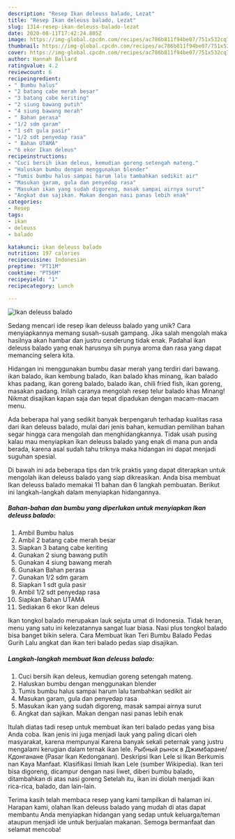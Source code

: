 ```yaml
---
description: "Resep Ikan deleuss balado, Lezat"
title: "Resep Ikan deleuss balado, Lezat"
slug: 1314-resep-ikan-deleuss-balado-lezat
date: 2020-08-11T17:42:24.805Z
image: https://img-global.cpcdn.com/recipes/ac786b811f94be07/751x532cq70/ikan-deleuss-balado-foto-resep-utama.jpg
thumbnail: https://img-global.cpcdn.com/recipes/ac786b811f94be07/751x532cq70/ikan-deleuss-balado-foto-resep-utama.jpg
cover: https://img-global.cpcdn.com/recipes/ac786b811f94be07/751x532cq70/ikan-deleuss-balado-foto-resep-utama.jpg
author: Hannah Ballard
ratingvalue: 4.2
reviewcount: 6
recipeingredient:
- " Bumbu halus"
- "2 batang cabe merah besar"
- "3 batang cabe keriting"
- "2 siung bawang putih"
- "4 siung bawang merah"
- " Bahan perasa"
- "1/2 sdm garam"
- "1 sdt gula pasir"
- "1/2 sdt penyedap rasa"
- " Bahan UTAMA"
- "6 ekor Ikan deleus"
recipeinstructions:
- "Cuci bersih ikan deleus, kemudian goreng setengah mateng."
- "Haluskan bumbu dengan menggunakan blender"
- "Tumis bumbu halus sampai harum lalu tambahkan sedikit air"
- "Masukan garam, gula dan penyedap rasa"
- "Masukan ikan yang sudah digoreng, masak sampai airnya surut"
- "Angkat dan sajikan. Makan dengan nasi panas lebih enak"
categories:
- Resep
tags:
- ikan
- deleuss
- balado

katakunci: ikan deleuss balado 
nutrition: 197 calories
recipecuisine: Indonesian
preptime: "PT11M"
cooktime: "PT56M"
recipeyield: "1"
recipecategory: Lunch

---
```



![Ikan deleuss balado](https://img-global.cpcdn.com/recipes/ac786b811f94be07/751x532cq70/ikan-deleuss-balado-foto-resep-utama.jpg)

Sedang mencari ide resep ikan deleuss balado yang unik? Cara menyiapkannya memang susah-susah gampang. Jika salah mengolah maka hasilnya akan hambar dan justru cenderung tidak enak. Padahal ikan deleuss balado yang enak harusnya sih punya aroma dan rasa yang dapat memancing selera kita.

Hidangan ini menggunakan bumbu dasar merah yang terdiri dari bawang. ikan balado, ikan kembung balado, ikan balado khas minang, ikan balado khas padang, ikan goreng balado, balado ikan, chili fried fish, ikan goreng, masakan padang. Inilah caranya mengolah resep telur balado khas Minang! Nikmat disajikan kapan saja dan tepat dipadukan dengan macam-macam menu.

Ada beberapa hal yang sedikit banyak berpengaruh terhadap kualitas rasa dari ikan deleuss balado, mulai dari jenis bahan, kemudian pemilihan bahan segar hingga cara mengolah dan menghidangkannya. Tidak usah pusing kalau mau menyiapkan ikan deleuss balado yang enak di mana pun anda berada, karena asal sudah tahu triknya maka hidangan ini dapat menjadi suguhan spesial.


Di bawah ini ada beberapa tips dan trik praktis yang dapat diterapkan untuk mengolah ikan deleuss balado yang siap dikreasikan. Anda bisa membuat Ikan deleuss balado memakai 11 bahan dan 6 langkah pembuatan. Berikut ini langkah-langkah dalam menyiapkan hidangannya.

<!--inarticleads1-->

##### Bahan-bahan dan bumbu yang diperlukan untuk menyiapkan Ikan deleuss balado:

1. Ambil  Bumbu halus
1. Ambil 2 batang cabe merah besar
1. Siapkan 3 batang cabe keriting
1. Gunakan 2 siung bawang putih
1. Gunakan 4 siung bawang merah
1. Gunakan  Bahan perasa
1. Gunakan 1/2 sdm garam
1. Siapkan 1 sdt gula pasir
1. Ambil 1/2 sdt penyedap rasa
1. Siapkan  Bahan UTAMA
1. Sediakan 6 ekor Ikan deleus


Ikan tongkol balado merupakan lauk sejuta umat di Indonesia. Tidak heran, menu yang satu ini kelezatannya sangat luar biasa. Nasi plus tongkol balado bisa banget bikin selera. Cara Membuat Ikan Teri Bumbu Balado Pedas Gurih Lalu angkat dan ikan teri balado pedas siap disajikan. 

<!--inarticleads2-->

##### Langkah-langkah membuat Ikan deleuss balado:

1. Cuci bersih ikan deleus, kemudian goreng setengah mateng.
1. Haluskan bumbu dengan menggunakan blender
1. Tumis bumbu halus sampai harum lalu tambahkan sedikit air
1. Masukan garam, gula dan penyedap rasa
1. Masukan ikan yang sudah digoreng, masak sampai airnya surut
1. Angkat dan sajikan. Makan dengan nasi panas lebih enak


Itulah diatas tadi resep untuk membuat ikan teri balado pedas yang bisa Anda coba. Ikan jenis ini juga menjadi lauk yang paling dicari oleh masyarakat, karena mempunyai Karena banyak sekali peternak yang justru mengalami kerugian dalam ternak ikan lele. Рыбный рынок в Джимбаране/Кдонганане (Pasar Ikan Kedonganan). Deskripsi Ikan Lele si Ikan Berkumis nan Kaya Manfaat. Klasifikasi Ilmiah Ikan Lele (sumber Wikipedia). Ikan teri bisa digoreng, dicampur dengan nasi liwet, diberi bumbu balado, ditambahkan di atas nasi goreng Setelah itu, ikan ini diolah menjadi ikan rica-rica, balado, dan lain-lain. 

Terima kasih telah membaca resep yang kami tampilkan di halaman ini. Harapan kami, olahan Ikan deleuss balado yang mudah di atas dapat membantu Anda menyiapkan hidangan yang sedap untuk keluarga/teman ataupun menjadi ide untuk berjualan makanan. Semoga bermanfaat dan selamat mencoba!
